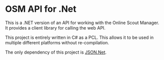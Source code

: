 # OSM API for .Net


This is a .NET version of an API for working with the Online Scout Manager. It provides a client library for calling the web API.

This project is entirely written in C# as a PCL. This allows it to be used in multiple different platforms without re-compilation.

The only dependency of this project is [JSON.Net](http://www.newtonsoft.com/json).
